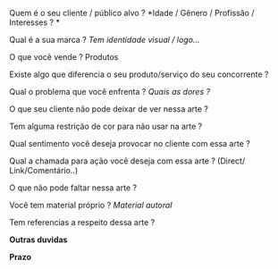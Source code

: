 
Quem é o seu cliente / público alvo ? *Idade / Gênero / Profissão / Interesses ? *

Qual é a sua marca ? *Tem identidade visual / logo...*

O que você vende ? Produtos

Existe algo que diferencia o seu produto/serviço do seu concorrente ?

Qual o problema que você enfrenta ?  *Quais as dores ?*

O que seu cliente não pode deixar de ver nessa arte ?

Tem alguma restrição de cor para não usar na arte ?

Qual sentimento você deseja provocar no cliente com essa arte ?

Qual a chamada para ação você deseja com essa arte ? (Direct/ Link/Comentário..)

O que não pode faltar nessa arte ?

Você tem material próprio ? *Material autoral*

Tem referencias a respeito dessa arte ?

**Outras duvidas**

**Prazo**